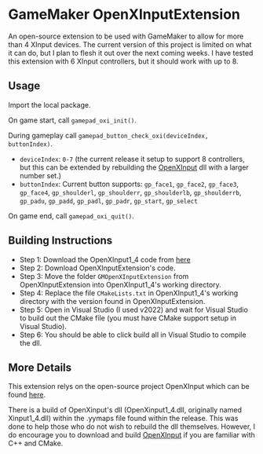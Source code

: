 # GameMaker OpenXInputExtension
An open-source extension to be used with GameMaker to allow for more than 4 XInput devices. The current version of this project is limited on what it can do, but I plan to flesh it out over the next coming weeks. I have tested this extension with 6 XInput controllers, but it should work with up to 8.

## Usage
Import the local package.

On game start, call `gamepad_oxi_init()`.

During gameplay call `gamepad_button_check_oxi(deviceIndex, buttonIndex)`.
- `deviceIndex`: `0-7` (the current release it setup to support 8 controllers, but this can be extended by rebuilding the [OpenXInput](https://github.com/Nemirtingas/OpenXinput/tree/OpenXinput1_4) dll with a larger number set.)
- `buttonIndex`: Current button supports: `gp_face1`, `gp_face2`, `gp_face3`, `gp_face4`, `gp_shoulderl`, `gp_shoulderr`, `gp_shoulderlb`, `gp_shoulderrb`, `gp_padu`, `gp_padd`, `gp_padl`, `gp_padr`, `gp_start`, `gp_select`

On game end, call `gamepad_oxi_quit()`.

## Building Instructions
- Step 1: Download the OpenXInput1_4 code from [here](https://github.com/Nemirtingas/OpenXinput/tree/OpenXinput1_4)
- Step 2: Download OpenXInputExtension's code.
- Step 3: Move the folder `GMOpenXInputExtension` from OpenXInputExtension into OpenXInput1_4's working directory.
- Step 4: Replace the file `CMakeLists.txt` in OpenXInput1_4's working directory with the version found in OpenXInputExtension.
- Step 5: Open in Visual Studio (I used v2022) and wait for Visual Studio to build out the CMake file (you must have CMake support setup in Visual Studio).
- Step 6: You should be able to click build all in Visual Studio to compile the dll.

## More Details
This extension relys on the open-source project OpenXInput which can be found [here](https://github.com/Nemirtingas/OpenXinput/tree/OpenXinput1_4).

There is a build of OpenXinput's dll (OpenXinput1_4.dll, originally named Xinput1_4.dll) within the .yymaps file found within the release. This was done to help those who do not wish to rebuild the dll themselves. However, I do encourage you to download and build [OpenXInput](https://github.com/Nemirtingas/OpenXinput/tree/OpenXinput1_4) if you are familiar with C++ and CMake.














